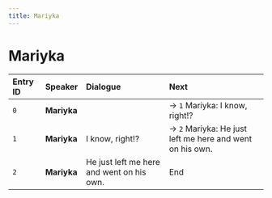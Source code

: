 ```yaml
---
title: Mariyka
---
```


# Mariyka


| Entry ID | Speaker | Dialogue | Next |
| :------- | :------ | :------- | :------------ |
| `0` | **Mariyka** |  | → `1` Mariyka: I know, right\!? |
| `1` | **Mariyka** | I know, right\!? | → `2` Mariyka: He just left me here and went on his own\. |
| `2` | **Mariyka** | He just left me here and went on his own\. | End |

